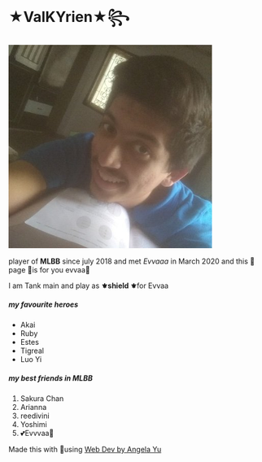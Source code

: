 <!DOCTYPE html>
<html lang="en" dir="ltr">
  <head>
    <meta charset="utf-8">
    <title>💚💛Danny's Web Page💛💚</title>
  </head>
  <body>
    <h1>★ValKYrien★꧂</h1>
    <img src="eavvae.jpg" alt="unavailable">
    <p> player of <b>MLBB</b> since july 2018 and met <em>Evvaaa</em> in March 2020 and this 🌸page 🌸is for you evvaa💐</p>
    <p>I am Tank main and play as <b>⚜shield ⚜</b>for Evvaa</p>
    <h5>my favourite heroes</h5>
    <ul>
      <li>Akai</li>
      <li>Ruby</li>
      <li>Estes</li>
      <li>Tigreal</li>
      <li>Luo Yi</li>
    </ul>
    <h5>my best friends in MLBB</h5>
    <ol>
      <li>
        Sakura Chan
        </li>
      <li>
        Arianna
        </li>
      <li>
        reedivini
        </li>
     <li>
       Yoshimi
       </li>
    <li>
        💕Evvvaa💞
      </li>
      </ol>
<p>

  Made this with 💙using
   <a href="https://www.udemy.com/course/the-complete-web-development-bootcamp/learn/lecture/12287450#notes">Web Dev by Angela Yu</a>
  </p>
  </body>
</html>

